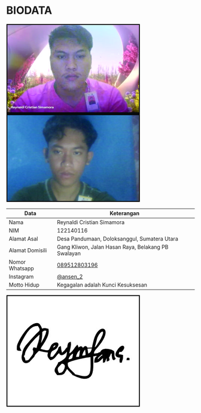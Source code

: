 # BIODATA

![Foto](116_foto.jpg)

| Data            | Keterangan |
| --------------- | ------------- |
| Nama            | Reynaldi Cristian Simamora |
| NIM             | 122140116 |
| Alamat Asal     | Desa Pandumaan, Doloksanggul, Sumatera Utara |
| Alamat Domisili | Gang Kliwon, Jalan Hasan Raya, Belakang PB Swalayan |
| Nomor Whatsapp  | [089512803196](https://wa.me/+6289512803196) |
| Instagram       | [@ansen_2](https://instagram.com/ansen_2) |
| Motto Hidup     | Kegagalan adalah Kunci Kesuksesan |

![TTD](116_ttd.jpg)
